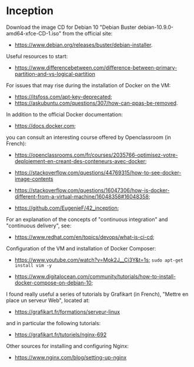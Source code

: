 # Inception

Download the image CD for Debian 10 "Debian Buster debian-10.9.0-amd64-xfce-CD-1.iso" from the official site:
* <https://www.debian.org/releases/buster/debian-installer>.

Useful resources to start:

* <https://www.differencebetween.com/difference-between-primary-partition-and-vs-logical-partition>

For issues that may rise during the installation of Docker on the VM:
* <https://itsfoss.com/apt-key-deprecated>;
* <https://askubuntu.com/questions/307/how-can-ppas-be-removed>.

In addition to the official Docker documentation:

* <https://docs.docker.com>;

you can consult an interesting course offered by Openclassroom (in French):
* <https://openclassrooms.com/fr/courses/2035766-optimisez-votre-deploiement-en-creant-des-conteneurs-avec-docker>;

* <https://stackoverflow.com/questions/44769315/how-to-see-docker-image-contents>


* <https://stackoverflow.com/questions/16047306/how-is-docker-different-from-a-virtual-machine/16048358#16048358>;
* <https://github.com/EugenieF/42_inception>;

For an explanation of the concepts of "continuous integration" and "continuous delivery", see:
* <https://www.redhat.com/en/topics/devops/what-is-ci-cd>;

Configuration of the VM and installation of Docker Composer:
* <https://www.youtube.com/watch?v=Mok2J__Ci3Y&t=1s>;
`sudo apt-get install vim -y`

* <https://www.digitalocean.com/community/tutorials/how-to-install-docker-compose-on-debian-10>;

I found really useful a series of tutorials by Grafikart (in French), "Mettre en place un serveur Web", located at:
* <https://grafikart.fr/formations/serveur-linux>

and in particular the following tutorials:
* <https://grafikart.fr/tutoriels/nginx-692>

Other sources for installing and configuring Nginx:
* <https://www.nginx.com/blog/setting-up-nginx>